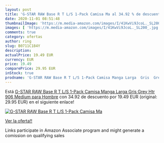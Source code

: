 ```yaml
---
layout: post
title: 'G-STAR RAW Base R T L/S 1-Pack Camisa Ma al 34.92 % de descuento'
date: 2020-11-01 08:51:48
thumbnailImage: 'https://m.media-amazon.com/images/I/41KwVi9JcoL._SL200_.jpg'
images: [ 'https://m.media-amazon.com/images/I/41KwVi9JcoL._SL200_.jpg' ]
comments: true
category: ofertas
author: ring
slug: B0711C184Y
description:
actualPrice: 19.49 EUR
currency: EUR
price: 19.49
comparePrice: 29.95 EUR
inStock: true
prodname: 'G-STAR RAW Base R T L/S 1-Pack Camisa Manga Larga  Gris  Grey Htr 906   Medium para Hombre'
---
```


Está [G-STAR RAW Base R T L/S 1-Pack Camisa Manga Larga  Gris  Grey Htr 906   Medium para Hombre](https://www.amazon.es/dp/B0711C184Y/?tag=tolees-21) con 34.92 de descuento por 19.49 EUR (original: 29.95 EUR) en el siguiente enlace!

[![G-STAR RAW Base R T L/S 1-Pack Camisa Ma](https://m.media-amazon.com/images/I/41KwVi9JcoL._SL200_.jpg)](https://www.amazon.es/dp/B0711C184Y/?tag=tolees-21)

[Ver la oferta!!](https://www.amazon.es/dp/B0711C184Y/?tag=tolees-21)

Links participate in Amazon Associate program and might generate a comission on qualifying sales


